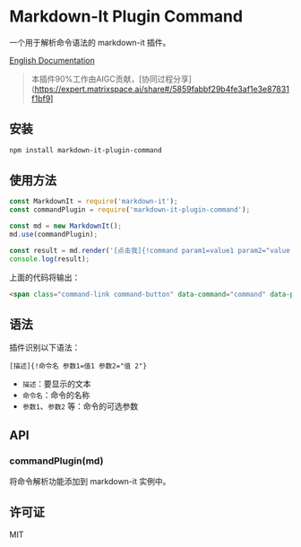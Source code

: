 # Markdown-It Plugin Command

一个用于解析命令语法的 markdown-it 插件。

[English Documentation](README.md)

> 本插件90%工作由AIGC贡献，[协同过程分享](https://expert.matrixspace.ai/share#/5859fabbf29b4fe3af1e3e87831f1bf9]


## 安装

```bash
npm install markdown-it-plugin-command
```

## 使用方法

```javascript
const MarkdownIt = require('markdown-it');
const commandPlugin = require('markdown-it-plugin-command');

const md = new MarkdownIt();
md.use(commandPlugin);

const result = md.render('[点击我]{!command param1=value1 param2="value 2"}');
console.log(result);
```

上面的代码将输出：

```html
<span class="command-link command-button" data-command="command" data-params="param1=value1&param2=value%202">点击我</span>
```

## 语法

插件识别以下语法：

```
[描述]{!命令名 参数1=值1 参数2="值 2"}
```

- `描述`：要显示的文本
- `命令名`：命令的名称
- `参数1`、`参数2` 等：命令的可选参数

## API

### commandPlugin(md)

将命令解析功能添加到 markdown-it 实例中。

## 许可证

MIT
